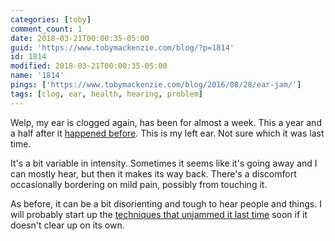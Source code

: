 ```yaml
---
categories: [toby]
comment_count: 1
date: 2018-03-21T00:00:35-05:00
guid: 'https://www.tobymackenzie.com/blog/?p=1814'
id: 1814
modified: 2018-03-21T00:00:35-05:00
name: '1814'
pings: ['https://www.tobymackenzie.com/blog/2016/08/28/ear-jam/']
tags: [clog, ear, health, hearing, problem]
---
```


Welp, my ear is clogged again, has been for almost a week.<!--more-->  This a year and a half after it [happened before](https://www.tobymackenzie.com/blog/2016/08/28/ear-jam/).  This is my left ear.  Not sure which it was last time.

It's a bit variable in intensity.  Sometimes it seems like it's going away and I can mostly hear, but then it makes its way back.  There's a discomfort occasionally bordering on mild pain, possibly from touching it.

As before, it can be a bit disorienting and tough to hear people and things.  I will probably start up the [techniques that unjammed it last time](https://www.tobymackenzie.com/blog/2016/09/03/ear-unjam/) soon if it doesn't clear up on its own.
